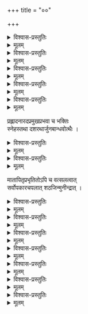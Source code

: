 +++
title = "००"

+++


<details><summary>विश्वास-प्रस्तुतिः</summary>

यश्चकार सकलार्थसम्पदाम्  
व्यञ्जनीम् द्रमिडवेदसङ्गतिम् ।  
तम् द्वितीयशठकोपमन्वहम्  
स्तौमि सुन्दरवराह्वयम् मुनिम् ॥ १ ॥
</details>

<details><summary>मूलम्</summary>

यश्चकार सकलार्थसम्पदाम्  
व्यञ्जनीम् द्रमिडवेदसङ्गतिम् ।  
तम् द्वितीयशठकोपमन्वहम्  
स्तौमि सुन्दरवराह्वयम् मुनिम् ॥ १ ॥
</details>
 

<details><summary>विश्वास-प्रस्तुतिः</summary>

आचार्योदितपद्धत्या द्रामिडाम्नायसङ्गतिम् ।  
अभिधास्ये विशेषज्ञैः आदरात् गृह्यताम् इह ॥ २ ॥
</details>

<details><summary>मूलम्</summary>

आचार्योदितपद्धत्या द्रामिडाम्नायसङ्गतिम् ।  
अभिधास्ये विशेषज्ञैः आदरात् गृह्यताम् इह ॥ २ ॥
</details>
 

<details><summary>विश्वास-प्रस्तुतिः</summary>

श्रीमान् गुणाम्बुनिधिर्अवाप्तसमस्तकामः  
शौरिः शठारिम् अनुजन्मपरिभ्रमन्तम् ।  
आकस्मिकेक्षणवशात् अतिनित्यमुक्तम्  
बृन्दातृणीकरणशक्तिधरः चकार ॥ ३ ॥
</details>

<details><summary>मूलम्</summary>

श्रीमान् गुणाम्बुनिधिर्अवाप्तसमस्तकामः  
शौरिः शठारिम् अनुजन्मपरिभ्रमन्तम् ।  
आकस्मिकेक्षणवशात् अतिनित्यमुक्तम्  
बृन्दातृणीकरणशक्तिधरः चकार ॥ ३ ॥
</details>
 

<details><summary>विश्वास-प्रस्तुतिः</summary>

आद्ये वयस्यपि ततोऽनुभवन् मुरारिम्  
अस्तन्यपान रसिकः शठजित् मुनीन्द्रः ।  
आस्थाय मौनम् अवधीर्य च लोकवृत्तम्  
आषोडशाब्दम् अतिवाहितवान् दिनानि ॥ ४ ॥
</details>

<details><summary>मूलम्</summary>

आद्ये वयस्यपि ततोऽनुभवन् मुरारिम्  
अस्तन्यपान रसिकः शठजित् मुनीन्द्रः ।  
आस्थाय मौनम् अवधीर्य च लोकवृत्तम्  
आषोडशाब्दम् अतिवाहितवान् दिनानि ॥ ४ ॥
</details>
 

<details><summary>विश्वास-प्रस्तुतिः</summary>

ये राघवे भरतलक्ष्मणजानकीनाम्  
ये घोषमुग्धसुदृशामपि नन्दसूनौ ।  
भावाः रसैकवपुषः प्रथिताः शठारिः  
तानेव वा तदधिकाn उत तत्र लेभे ॥ ५ ॥
</details>

<details><summary>मूलम्</summary>

ये राघवे भरतलक्ष्मणजानकीनाम्  
ये घोषमुग्धसुदृशामपि नन्दसूनौ ।  
भावाः रसैकवपुषः प्रथिताः शठारिः  
तानेव वा तदधिकाn उत तत्र लेभे ॥ ५ ॥
</details>
 
प्रह्लादनारदप्रमुखप्रभवा च भक्तिः  
स्नेहस्तथा दशरथार्जुनबान्धवोत्थैः । 

<details><summary>विश्वास-प्रस्तुतिः</summary>

सर्वे च ते शठजितः पुरुषे परस्मिन्  
आनन्दने पदजुषाम् अतिमात्रम् आसन् ॥ ६ ॥
</details>

<details><summary>मूलम्</summary>

सर्वे च ते शठजितः पुरुषे परस्मिन्  
आनन्दने पदजुषाम् अतिमात्रम् आसन् ॥ ६ ॥
</details>
 

<details><summary>विश्वास-प्रस्तुतिः</summary>

इत्थम् हरेर्अनुभवामृतवारिराशिः  
अन्तर्मुनेः शठरिपोर्अमितः शरीरे ।  
सूक्त्या बहिः परिवहन् सुतराम् जगन्ति  
सद्यः सिषेच घनसंसरणानलानि ॥ ७ ॥
</details>

<details><summary>मूलम्</summary>

इत्थम् हरेर्अनुभवामृतवारिराशिः  
अन्तर्मुनेः शठरिपोर्अमितः शरीरे ।  
सूक्त्या बहिः परिवहन् सुतराम् जगन्ति  
सद्यः सिषेच घनसंसरणानलानि ॥ ७ ॥
</details>
 
मातापितृप्रभृतितोऽपि च वत्सलत्वात्  
सर्वोपकारचपलात् शठजिन्मुनीन्द्रात् । 

<details><summary>विश्वास-प्रस्तुतिः</summary>

वेदः चतुर्विधतया विदितः स साक्षात्  
आविर्बभूव हि निबन्धचतुष्टयात्मा ॥ ८ ॥
</details>

<details><summary>मूलम्</summary>

वेदः चतुर्विधतया विदितः स साक्षात्  
आविर्बभूव हि निबन्धचतुष्टयात्मा ॥ ८ ॥
</details>
 

<details><summary>विश्वास-प्रस्तुतिः</summary>

शब्दस्य संस्कृततया यदि गौरवम् स्यात्  
बौद्धादिशास्त्रवचसामपि तत्प्रसङ्गः ।  
वाच्येन चेत् कथितमुत्तमवाच्यम् एषु  
भाषा निकर्षः इह तेन न शक्यशङ्कः ॥ ९ ॥
</details>

<details><summary>मूलम्</summary>

शब्दस्य संस्कृततया यदि गौरवम् स्यात्  
बौद्धादिशास्त्रवचसामपि तत्प्रसङ्गः ।  
वाच्येन चेत् कथितमुत्तमवाच्यम् एषु  
भाषा निकर्षः इह तेन न शक्यशङ्कः ॥ ९ ॥
</details>
 

<details><summary>विश्वास-प्रस्तुतिः</summary>

पुंस्त्वम् नियम्य पुरुषोत्तमताविशिष्टे  
स्त्रीप्रायभावकथनात् जगतोऽखिलस्य ।  
पुंसाम् च रञ्जकवपुः गुणवत्तयापि  
शौरेः शठारियमिनःऽजनि कामिनीत्वम् ॥ १० ॥
</details>

<details><summary>मूलम्</summary>

पुंस्त्वम् नियम्य पुरुषोत्तमताविशिष्टे  
स्त्रीप्रायभावकथनात् जगतोऽखिलस्य ।  
पुंसाम् च रञ्जकवपुः गुणवत्तयापि  
शौरेः शठारियमिनःऽजनि कामिनीत्वम् ॥ १० ॥
</details>
 

<details><summary>विश्वास-प्रस्तुतिः</summary>

या प्रीतिरस्ति विषयेष्वविवेकभाजाम्  
सैकाच्युते भवति भक्तिपदाभिधेया ।  
भक्तिस्तु काम इह तत्कमनीयरूपे  
तस्मात् मुनेर्अजनि कामुकवाक्यभङ्गी ॥ ११ ॥
</details>

<details><summary>मूलम्</summary>

या प्रीतिरस्ति विषयेष्वविवेकभाजाम्  
सैकाच्युते भवति भक्तिपदाभिधेया ।  
भक्तिस्तु काम इह तत्कमनीयरूपे  
तस्मात् मुनेर्अजनि कामुकवाक्यभङ्गी ॥ ११ ॥
</details>

<details><summary>विश्वास-प्रस्तुतिः</summary>

यश्चेतसैव विशदानुभवः परस्मिन्  
सम्श्लेष एष गुणरत्नमहाम्बुराशौ ।  
विच्छित्तिर्अस्य विरहस्तु इह या आङ्गसङ्ग  
अलाभव्यथाविरचिता मुनिपुङ्गवस्य ॥ १२ ॥
</details>

<details><summary>मूलम्</summary>

यश्चेतसैव विशदानुभवः परस्मिन्  
सम्श्लेष एष गुणरत्नमहाम्बुराशौ ।  
विच्छित्तिर्अस्य विरहस्तु इह या आङ्गसङ्ग  
अलाभव्यथाविरचिता मुनिपुङ्गवस्य ॥ १२ ॥
</details>
 

<details><summary>विश्वास-प्रस्तुतिः</summary>

तत्रार्थयत् भवशमम् प्रथमे प्रबन्धे  
शौरेः गुणम् शठजित् अन्वभवत् द्वितीये ।  
तृष्णाम् अवर्धयत भोक्तुमिमम् तृतीये  
यावन्मनोरथम् अलब्धफलम् चतुर्थे ॥ १३ ॥
</details>

<details><summary>मूलम्</summary>

तत्रार्थयत् भवशमम् प्रथमे प्रबन्धे  
शौरेः गुणम् शठजित् अन्वभवत् द्वितीये ।  
तृष्णाम् अवर्धयत भोक्तुमिमम् तृतीये  
यावन्मनोरथम् अलब्धफलम् चतुर्थे ॥ १३ ॥
</details>
 

<details><summary>विश्वास-प्रस्तुतिः</summary>

कैङ्कर्यम् अस्य नियमावधि वैर्युपाय  
तत् स्वीक्रियाविषयबन्ध निराशके च ।  
शीलम् हरेर्अधिगताधिगमम् शठारिः  
तुर्य प्रबन्ध शतकैः दशभिः जगाद ॥ १४ ॥
</details>

<details><summary>मूलम्</summary>

कैङ्कर्यम् अस्य नियमावधि वैर्युपाय  
तत् स्वीक्रियाविषयबन्ध निराशके च ।  
शीलम् हरेर्अधिगताधिगमम् शठारिः  
तुर्य प्रबन्ध शतकैः दशभिः जगाद ॥ १४ ॥
</details>

